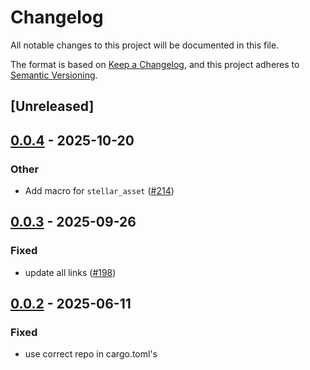 # Changelog

All notable changes to this project will be documented in this file.

The format is based on [Keep a Changelog](https://keepachangelog.com/en/1.0.0/),
and this project adheres to [Semantic Versioning](https://semver.org/spec/v2.0.0.html).

## [Unreleased]

## [0.0.4](https://github.com/theahaco/scaffold-stellar/compare/stellar-registry-v0.0.3...stellar-registry-v0.0.4) - 2025-10-20

### Other

- Add macro for `stellar_asset` ([#214](https://github.com/theahaco/scaffold-stellar/pull/214))

## [0.0.3](https://github.com/theahaco/scaffold-stellar/compare/stellar-registry-v0.0.2...stellar-registry-v0.0.3) - 2025-09-26

### Fixed

- update all links ([#198](https://github.com/theahaco/scaffold-stellar/pull/198))

## [0.0.2](https://github.com/theahaco/scaffold-stellar/compare/stellar-registry-v0.0.1...stellar-registry-v0.0.2) - 2025-06-11

### Fixed

- use correct repo in cargo.toml's

